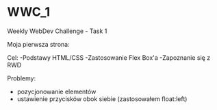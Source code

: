 # WWC_1
Weekly WebDev Challenge - Task 1

Moja pierwsza strona:

Cel: 
-Podstawy HTML/CSS 
-Zastosowanie Flex Box'a 
-Zapoznanie się z RWD

Problemy:
- pozycjonowanie elementów
- ustawienie przycisków obok siebie (zastosowałem float:left)
